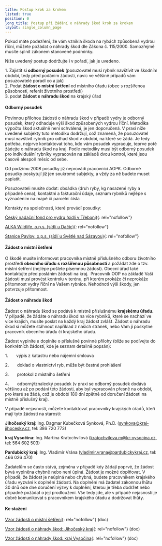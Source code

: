```yaml
---
title: Postup krok za krokem
listed: true
position: 0
long_title: Postup při žádání o náhrady škod krok za krokem
layout: single_column_page
---
```

Pokud máte podezření, že vám vznikla škoda na rybách způsobená vydrou
říční, můžete požádat o náhrady škod dle Zákona č. 115/2000. Samozřejmě
musíte splnit zákonem stanovené podmínky.

Níže uvedený postup dodržujte i v pořadí, jak je uvedeno.

1\. Zajistit si **odborný posudek** (posuzovatel musí rybník navštívit ve
škodním období, tedy před podáním žádosti, navíc ve většině případů vám
posuzovatelé poradí co a jak)   
 2. Podat **žádost o místní šetření** od místního úřadu (obec s
rozšířenou působností, referát životního prostředí)  
 3. podat **žádost o náhradu škod** na krajský úřad



#### Odborný posudek



Povinnou přílohou žádosti o náhradu škod v případě vydry je odborný
posudek, který odhaduje výši škod způsobených vydrou říční. Metodika
výpočtu škod aktuálně není schválená, je jen doporučená. V praxi níže
uvedené subjekty tuto metodiku dodržují, což znamená, že posuzovatel
musí navštívit rybník pro odhad škod v období, na které se žádá. Je tedy
potřeba, nejprve kontaktovat toho, kdo vám posudek vypracuje, teprve
poté žádejte o náhradu škod na kraj. Podle metodiky musí být odborný
posudek pro individuální rybníky vypracován na základě dvou kontrol,
které jsou časově alespoň měsíc od sebe.

Od podzimu 2008 posudky již neprovádí pracovníci AOPK. Odborné posudky
poskytují již jen soukromé subjekty, a vždy za ně budete muset zaplatit.

Posuzovateli musíte dodat: obsádka (druh ryby, kg nasazené ryby a
případně cena), kontaktní a fakturační údaje, seznam rybníků nejlépe s
vyznačením na mapě či parcelní čísla

Kontakty na společnosti, které provádí posudky:

[Český nadační fond pro vydru (sídlí v Třeboni)][1]{: rel="nofollow"}

[ALKA Wildlife, o.p.s. (sídlí u Dačic)][2]{: rel="nofollow"}

[Stanice Pavlov, o.p.s. (sídlí u Světlé nad Sázavou)][3]{:
rel="nofollow"}



#### Žádost o místní šetření



O škodě musíte informovat pracovníka místně příslušného odboru životního
prostředí <strong>obecního úřadu s rozšířenou působností </strong>a
požádat zde o tzv. místní šetření (nejlépe pošlete písemnou žádost).
Obecní úřad také kontaktujte před posláním žádosti na kraj.  Pracovník
OOP na základě Vaší žádosti musí provést kontrolu v terénu, při kterém
prokáže či neprokáže přítomnost vydry říční na Vašem rybníce. Nehodnotí
výši škody, jen potvrzuje přítomnost.



#### Žádost o náhradu škod



Žádost o náhradu škod se podává k místně příslušnému **krajskému
úřadu**. V případě, že žádáte o náhradu škod na více rybníků, které se
nachází ve více krajích, musíte poslat na každý kraj žádost zvlášť.
Žádost o náhradu škod si můžete stáhnout například z našich stránek,
nebo Vám ji poskytne pracovník obecního úřadu či krajského úřadu.

Žádost vyplníte a doplníte o příslušné povinné přílohy (blíže se
podívejte do konkrétních žádostí, kde je seznam detailně popsán):

1\.       výpis z katastru nebo nájemní smlouva

2\.       doklad o vlastnictví ryb, může být čestné prohlášení

3\.       protokol z místního šetření

4\.       odborný/znalecký posudek (v praxi se odborný posudek dodává
většinou až po podání této žádosti, aby byl vypracován přesně na období,
pro které se žádá, což je období 180 dní zpětně od doručení žádosti na
místně příslušný kraj).

V případě nejasností, můžete kontaktovat pracovníky krajských úřadů,
kteří mají tyto žádosti na starosti:

**Jihočeský kraj**\: Ing. Dagmar Kubečková Synková, Ph.D.
(synkova@kraj-jihocesky.cz, tel: 386 720 773)

**kraj Vysočina**\: Ing. Martina Kratochvílová
(kratochvilova.m@kr-vysocina.cz, tel: 564 602 503)

**Pardubický kraj**\: Ing. Vladimír Vrána
(vladimir.vrana@pardubickykraj.cz, tel: 466 026 470)

Žadatelům se často stává, zejména v případě kdy žádají poprvé, že žádost
bývá vyplněna chybně nebo není úplná. Žádost je možné doplňovat. V
případě, že žádost je neúplná nebo chybná, budete pracovníkem krajského
úřadu vyzváni k doplnění žádosti. Na doplnění má žadatel zákonnou lhůtu
30 dnů ode dne doručení výzvy k doplnění, kterou je třeba dodržet nebo
případně požádat o její prodloužení. Vše tedy jde, ale v případě
nejasností je dobré komunikovat s pracovníkem krajského úřadu a
dodržovat lhůty.



#### Ke stažení

[Vzor žádosti o místní šetření](/uploads/vzor_zadost_mistni_setreni.doc
"vzor_zadost_mistni_setren..."){: rel="nofollow"} (doc)

[Vzor žádosti o náhrady škod: Jihočeský
kraj](/uploads/vzor_zadost_jihocesky.doc "vzor_zadost_jihocesky.doc"){:
rel="nofollow"} (doc)

[Vzor žádosti o náhrady škod: kraj
Vysočina](/uploads/vzor_zadost_vysocina.doc
"vzor_zadost_vysocina.doc"){: rel="nofollow"} (doc)



[1]: http://vydry.org/nas-tym/ "Český nadační fond pro vydru"
[2]: http://www.alkawildlife.eu/page.php?mx=7_vydra-a-skody&amp;ax=3_jak-zadat-o-nahradu-skod&amp;lx=cz&amp;ft=&amp;us= "ALKA Wildlife, o.p.s."
[3]: http://www.stanicepavlov.eu/kontakt "Stanice Pavlov, o.p.s."
